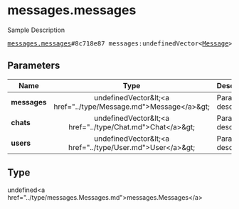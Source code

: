 # messages.messages

Sample Description

<pre>
<a href="../constructor/messages.messages.md">messages.messages</a>#8c718e87 messages:undefinedVector&lt;<a href="../type/Message.md">Message</a>&gt; chats:undefinedVector&lt;<a href="../type/Chat.md">Chat</a>&gt; users:undefinedVector&lt;<a href="../type/User.md">User</a>&gt; = undefined<a href="../type/messages.Messages.md">messages.Messages</a>;
</pre>

## Parameters

| Name | Type | Description |
|------|:----:|-------------|
| **messages** | undefinedVector&amp;lt;&lt;a href=&#34;../type/Message.md&#34;&gt;Message&lt;/a&gt;&amp;gt; | Param description |
| **chats** | undefinedVector&amp;lt;&lt;a href=&#34;../type/Chat.md&#34;&gt;Chat&lt;/a&gt;&amp;gt; | Param description |
| **users** | undefinedVector&amp;lt;&lt;a href=&#34;../type/User.md&#34;&gt;User&lt;/a&gt;&amp;gt; | Param description |

## Type

undefined&lt;a href=&#34;../type/messages.Messages.md&#34;&gt;messages.Messages&lt;/a&gt;
